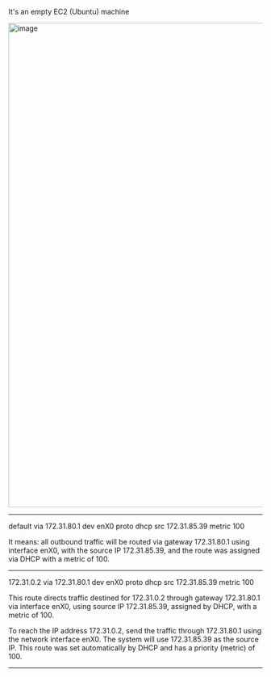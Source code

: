 It's an empty EC2 (Ubuntu) machine

<img width="959" alt="image" src="https://github.com/user-attachments/assets/3d378bc7-235e-4d5f-a93c-0c6a630fb4fc" />

---
default via 172.31.80.1 dev enX0 proto dhcp src 172.31.85.39 metric 100

It means: all outbound traffic will be routed via gateway 172.31.80.1 using interface enX0, with the source IP 172.31.85.39, and the route was assigned via DHCP with a metric of 100.

---

172.31.0.2 via 172.31.80.1 dev enX0 proto dhcp src 172.31.85.39 metric 100

This route directs traffic destined for 172.31.0.2 through gateway 172.31.80.1 via interface enX0, using source IP 172.31.85.39, assigned by DHCP, with a metric of 100.

To reach the IP address 172.31.0.2, send the traffic through 172.31.80.1 using the network interface enX0. The system will use 172.31.85.39 as the source IP. This route was set automatically by DHCP and has a priority (metric) of 100.

---

